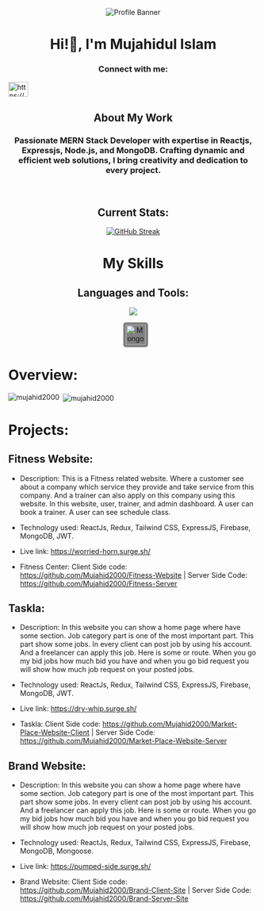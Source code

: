 <p align="center">
  <img src="https://i.ibb.co/Z84W4Qq/Black-and-White-Gradient-Personal-Linked-In-Banner.png" alt="Profile Banner" />
</p>

<h1 align='center'>Hi!👋, I'm Mujahidul Islam</h1>

<h3 align="center">Connect with me:</h3>
<p align="left">
<a href="https://linkedin.com/in/https://www.linkedin.com/in/mujahidul-islam-07b5a42a0/" target="blank"><img align="center" src="https://raw.githubusercontent.com/rahuldkjain/github-profile-readme-generator/master/src/images/icons/Social/linked-in-alt.svg" alt="https://www.linkedin.com/in/mujahidul-islam-07b5a42a0/" height="30" width="40" /></a>
</p>
<h2 align="center">About My Work</h2>
<h3 align=center>Passionate MERN Stack Developer with expertise in Reactjs, Expressjs, Node.js, and MongoDB. Crafting dynamic and efficient web solutions, I bring creativity and dedication to every project. </h3>

<br>

<h2 align='center'>Current Stats:</h2>

<p align="center">
  <a href="https://github.com/Mujahid2000">
    <img src="https://github-readme-streak-stats.herokuapp.com?user=Mujahid2000&theme=tokyonight&border_radius=4.8&date_format=j%20M%5B%20Y%5D&card_width=505)](https://github.com/Mujahid2000" alt="GitHub Streak" />
  </a>
</p>


 


<h1 align="center">My Skills</h1>

<h2 align="center">Languages and Tools:</h2>

<p align="center">
  <a href="https://github.com/Mujahid2000">
    <img src="https://skillicons.dev/icons?i=js,react,redux,nodejs,mongodb,expressjs,html,css,tailwind,materialui,vscode" />
    <div align='center'>
      <img style="background-color: #808080; padding: 5px; border-radius: 5px; margin-left: 10px;" src="https://mongoosejs.com/docs/images/mongoose5_62x30_transparent.png" alt="Mongoose" width="40" height="40" />
    </div>
  </a>
</p>

# Overview: 

<p><img align="left" src="https://github-readme-stats.vercel.app/api/top-langs?username=mujahid2000&show_icons=true&locale=en&layout=compact" alt="mujahid2000" /></p>

<p>&nbsp;<img align="center" src="https://github-readme-stats.vercel.app/api?username=mujahid2000&show_icons=true&locale=en" alt="mujahid2000" /></p>



# Projects:

## Fitness Website: 
* Description: This is a Fitness related website. Where a customer see about a company which service they provide and take service from this company. And a trainer can also apply on this company using this website. In this website, user, trainer, and admin dashboard. A user can book a trainer. A user can see schedule class.


* Technology used: ReactJs, Redux, Tailwind CSS, ExpressJS, Firebase, MongoDB, JWT.
* Live link: https://worried-horn.surge.sh/

* Fitness Center:  Client Side code: https://github.com/Mujahid2000/Fitness-Website | Server Side Code: https://github.com/Mujahid2000/Fitness-Server



## Taskla: 
* Description: In this website you can show a home page where have some section. Job category part is one of the most important part. This part show some jobs. In every client can post job by using his account. And a freelancer can apply this job. Here is some or route. When you go my bid jobs how much bid you have and when you go bid request you will show how much job request on your posted jobs.


* Technology used: ReactJs, Redux, Tailwind CSS, ExpressJS, Firebase, MongoDB, JWT.

* Live link: https://dry-whip.surge.sh/
* Taskla:  Client Side code: https://github.com/Mujahid2000/Market-Place-Website-Client | Server Side Code: https://github.com/Mujahid2000/Market-Place-Website-Server

## Brand Website: 
* Description: In this website you can show a home page where have some section. Job category part is one of the most important part. This part show some jobs. In every client can post job by using his account. And a freelancer can apply this job. Here is some or route. When you go my bid jobs how much bid you have and when you go bid request you will show how much job request on your posted jobs.


* Technology used: ReactJs, Redux, Tailwind CSS, ExpressJS, Firebase, MongoDB, Mongoose.

* Live link: https://pumped-side.surge.sh/
* Brand Website:  Client Side code: https://github.com/Mujahid2000/Brand-Client-Site | Server Side Code: https://github.com/Mujahid2000/Brand-Server-Site


